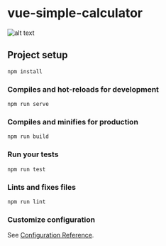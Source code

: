 # vue-simple-calculator
![alt text](https://raw.githubusercontent.com/wrzkkk/vue-simple-calculator/master/static/Snipaste_2019-07-27_18-55-44.png)
## Project setup
```
npm install
```

### Compiles and hot-reloads for development
```
npm run serve
```

### Compiles and minifies for production
```
npm run build
```

### Run your tests
```
npm run test
```

### Lints and fixes files
```
npm run lint
```

### Customize configuration
See [Configuration Reference](https://cli.vuejs.org/config/).

